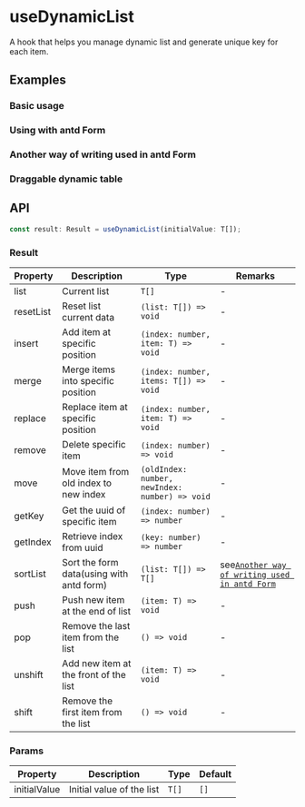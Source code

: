 # useDynamicList

A hook that helps you manage dynamic list and generate unique key for each item.

## Examples

### Basic usage

<code src="./demo/demo1.tsx"></code>

### Using with antd Form

<code src="./demo/demo2.tsx"></code>

### Another way of writing used in antd Form

<code src="./demo/demo3.tsx"></code>

### Draggable dynamic table

<code src="./demo/demo4.tsx"></code>

## API

```typescript
const result: Result = useDynamicList(initialValue: T[]);
```

### Result

| Property  | Description                              | Type                                           | Remarks                                                                                    |
| --------- | ---------------------------------------- | ---------------------------------------------- | ------------------------------------------------------------------------------------------ |
| list      | Current list                             | `T[]`                                          | -                                                                                          |
| resetList | Reset list current data                  | `(list: T[]) => void`                          | -                                                                                          |
| insert    | Add item at specific position            | `(index: number, item: T) => void`             | -                                                                                          |
| merge     | Merge items into specific position       | `(index: number, items: T[]) => void`          | -                                                                                          |
| replace   | Replace item at specific position        | `(index: number, item: T) => void`             | -                                                                                          |
| remove    | Delete specific item                     | `(index: number) => void`                      | -                                                                                          |
| move      | Move item from old index to new index    | `(oldIndex: number, newIndex: number) => void` | -                                                                                          |
| getKey    | Get the uuid of specific item            | `(index: number) => number`                    | -                                                                                          |
| getIndex  | Retrieve index from uuid                 | `(key: number) => number`                      | -                                                                                          |
| sortList  | Sort the form data(using with antd form) | `(list: T[]) => T[]`                           | see[`Another way of writing used in antd Form`](#another-way-of-writing-used-in-antd-form) |
| push      | Push new item at the end of list         | `(item: T) => void`                            | -                                                                                          |
| pop       | Remove the last item from the list       | `() => void`                                   | -                                                                                          |
| unshift   | Add new item at the front of the list    | `(item: T) => void`                            | -                                                                                          |
| shift     | Remove the first item from the list      | `() => void`                                   | -                                                                                          |

### Params

| Property     | Description               | Type  | Default |
| ------------ | ------------------------- | ----- | ------- |
| initialValue | Initial value of the list | `T[]` | `[]`    |

